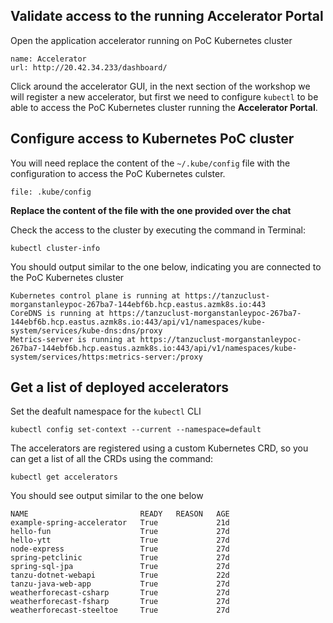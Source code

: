## Validate access to the running Accelerator Portal 

Open the application accelerator running on PoC Kubernetes cluster

```dashboard:create-dashboard
name: Accelerator
url: http://20.42.34.233/dashboard/
```

Click around the accelerator GUI, in the next section of the workshop 
we will register a new accelerator, but first we need to configure 
`kubectl` to be able to access the PoC Kubernetes cluster running the **Accelerator Portal**.

## Configure access to Kubernetes PoC cluster 

You will need replace the content of the `~/.kube/config` file with the 
configuration to access the PoC Kubernetes culster.  

```editor:open-file
file: .kube/config 
```

**Replace the content of the file with the one provided over the chat**

Check the access to the cluster by executing the command in Terminal:

```execute
kubectl cluster-info
```

You should output similar to the one below, indicating you are connected 
to the PoC Kubernetes cluster

```text
Kubernetes control plane is running at https://tanzuclust-morganstanleypoc-267ba7-144ebf6b.hcp.eastus.azmk8s.io:443
CoreDNS is running at https://tanzuclust-morganstanleypoc-267ba7-144ebf6b.hcp.eastus.azmk8s.io:443/api/v1/namespaces/kube-system/services/kube-dns:dns/proxy
Metrics-server is running at https://tanzuclust-morganstanleypoc-267ba7-144ebf6b.hcp.eastus.azmk8s.io:443/api/v1/namespaces/kube-system/services/https:metrics-server:/proxy

```

## Get a list of deployed accelerators 

Set the deafult namespace for the `kubectl` CLI
```execute
kubectl config set-context --current --namespace=default
```

The accelerators are registered using a custom Kubernetes CRD, so you can get a
list of all the CRDs using the command:

```execute
kubectl get accelerators
```

You should see output similar to the one below 

```text
NAME                         READY   REASON   AGE
example-spring-accelerator   True             21d
hello-fun                    True             27d
hello-ytt                    True             27d
node-express                 True             27d
spring-petclinic             True             27d
spring-sql-jpa               True             27d
tanzu-dotnet-webapi          True             22d
tanzu-java-web-app           True             27d
weatherforecast-csharp       True             27d
weatherforecast-fsharp       True             27d
weatherforecast-steeltoe     True             27d
```


